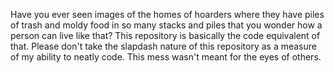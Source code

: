 Have you ever seen images of the homes of hoarders where they have piles of trash and moldy food in so many stacks and piles that you wonder how a person can live like that?  This repository is basically the code equivalent of that.  Please don't take the slapdash nature of this repository as a measure of my ability to neatly code.  This mess wasn't meant for the eyes of others.
